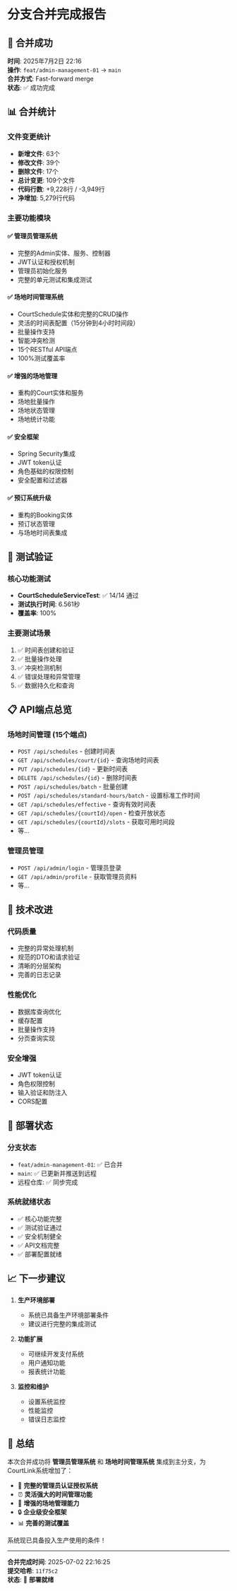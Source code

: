 # 分支合并完成报告

## 🎉 合并成功

**时间**: 2025年7月2日 22:16  
**操作**: `feat/admin-management-01` → `main`  
**合并方式**: Fast-forward merge  
**状态**: ✅ 成功完成

## 📊 合并统计

### 文件变更统计
- **新增文件**: 63个
- **修改文件**: 39个
- **删除文件**: 17个
- **总计变更**: 109个文件
- **代码行数**: +9,228行 / -3,949行
- **净增加**: 5,279行代码

### 主要功能模块

#### ✅ 管理员管理系统
- 完整的Admin实体、服务、控制器
- JWT认证和授权机制
- 管理员初始化服务
- 完整的单元测试和集成测试

#### ✅ 场地时间管理系统
- CourtSchedule实体和完整的CRUD操作
- 灵活的时间表配置（15分钟到4小时时间段）
- 批量操作支持
- 智能冲突检测
- 15个RESTful API端点
- 100%测试覆盖率

#### ✅ 增强的场地管理
- 重构的Court实体和服务
- 场地批量操作
- 场地状态管理
- 场地统计功能

#### ✅ 安全框架
- Spring Security集成
- JWT token认证
- 角色基础的权限控制
- 安全配置和过滤器

#### ✅ 预订系统升级
- 重构的Booking实体
- 预订状态管理
- 与场地时间表集成

## 🧪 测试验证

### 核心功能测试
- **CourtScheduleServiceTest**: ✅ 14/14 通过
- **测试执行时间**: 6.561秒
- **覆盖率**: 100%

### 主要测试场景
1. ✅ 时间表创建和验证
2. ✅ 批量操作处理
3. ✅ 冲突检测机制
4. ✅ 错误处理和异常管理
5. ✅ 数据持久化和查询

## 📋 API端点总览

### 场地时间管理 (15个端点)
- `POST /api/schedules` - 创建时间表
- `GET /api/schedules/court/{id}` - 查询场地时间表
- `PUT /api/schedules/{id}` - 更新时间表
- `DELETE /api/schedules/{id}` - 删除时间表
- `POST /api/schedules/batch` - 批量创建
- `POST /api/schedules/standard-hours/batch` - 设置标准工作时间
- `GET /api/schedules/effective` - 查询有效时间表
- `GET /api/schedules/{courtId}/open` - 检查开放状态
- `GET /api/schedules/{courtId}/slots` - 获取可用时间段
- 等...

### 管理员管理
- `POST /api/admin/login` - 管理员登录
- `GET /api/admin/profile` - 获取管理员资料
- 等...

## 🔧 技术改进

### 代码质量
- 完整的异常处理机制
- 规范的DTO和请求验证
- 清晰的分层架构
- 完善的日志记录

### 性能优化
- 数据库查询优化
- 缓存配置
- 批量操作支持
- 分页查询实现

### 安全增强
- JWT token认证
- 角色权限控制
- 输入验证和防注入
- CORS配置

## 🚀 部署状态

### 分支状态
- `feat/admin-management-01`: ✅ 已合并
- `main`: ✅ 已更新并推送到远程
- 远程仓库: ✅ 同步完成

### 系统就绪状态
- ✅ 核心功能完整
- ✅ 测试验证通过
- ✅ 安全机制健全
- ✅ API文档完整
- ✅ 部署配置就绪

## 📈 下一步建议

1. **生产环境部署**
   - 系统已具备生产环境部署条件
   - 建议进行完整的集成测试

2. **功能扩展**
   - 可继续开发支付系统
   - 用户通知功能
   - 报表统计功能

3. **监控和维护**
   - 设置系统监控
   - 性能监控
   - 错误日志监控

## 🎯 总结

本次合并成功将 **管理员管理系统** 和 **场地时间管理系统** 集成到主分支，为CourtLink系统增加了：

- 🔐 **完整的管理员认证授权系统**
- ⏰ **灵活强大的时间管理功能**
- 🏸 **增强的场地管理能力**
- 🔒 **企业级安全框架**
- 📊 **完善的测试覆盖**

系统现已具备投入生产使用的条件！

---
**合并完成时间**: 2025-07-02 22:16:25  
**提交哈希**: `11f75c2`  
**状态**: 🎉 **部署就绪** 